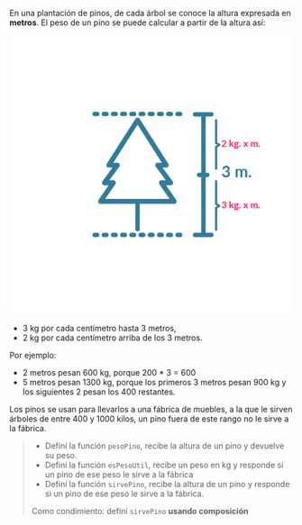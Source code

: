 En una plantación de pinos, de cada árbol se conoce la altura expresada en **metros**. El peso de un pino se puede calcular a partir de la altura así:

<img src="https://raw.githubusercontent.com/MumukiProject/mumuki-guia-funcional-practica-valores-y-funciones/master/images/funcional-01_1526394714036.png" alt="funcional-01_1526394714036.png" width="auto" height="auto">

* 3 kg por cada centímetro hasta 3 metros,
* 2 kg por cada centímetro arriba de los 3 metros.

Por ejemplo: 

* 2 metros pesan 600 kg, porque 200 * 3 = 600
* 5 metros pesan 1300 kg, porque los primeros 3 metros pesan 900 kg y los siguientes 2 pesan los 400 restantes.

Los pinos se usan para llevarlos a una fábrica de muebles, a la que le sirven árboles de entre 400 y 1000 kilos, un pino fuera de este rango no le sirve a la fábrica.

> * Definí la función `pesoPino`, recibe la altura de un pino y devuelve su peso.
> * Definí la función `esPesoUtil`, recibe un peso en kg y  responde si un pino de ese peso le sirve a la fábrica
> * Definí la función `sirvePino`, recibe la altura de un pino y responde si un pino de ese peso le sirve a la fábrica.
> 
> Como condimiento: definí `sirvePino` **usando composición**
